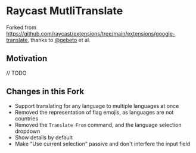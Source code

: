 # Raycast MutliTranslate

Forked from https://github.com/raycast/extensions/tree/main/extensions/google-translate, thanks to [@gebeto](https://github.com/gebeto) et al.

## Motivation

// TODO

## Changes in this Fork

- Support translating for any language to multiple languages at once
- Removed the representation of flag emojis, as languages are not countries
- Removed the `Translate From` command, and the language selection dropdown
- Show details by default
- Make "Use current selection" passive and don't interfere the input field
